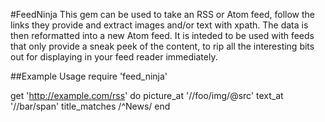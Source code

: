#FeedNinja
This gem can be used to take an RSS or Atom feed, follow the links they provide and extract images and/or text with xpath. The data is then reformatted into a new Atom feed.
It is inteded to be used with feeds that only provide a sneak peek of the content, to rip all the interesting bits out for displaying in your feed reader immediately.

##Example Usage
  require 'feed_ninja'

  get 'http://example.com/rss' do
    picture_at '//foo/img/@src'
    text_at '//bar/span'
    title_matches /^News/
  end
